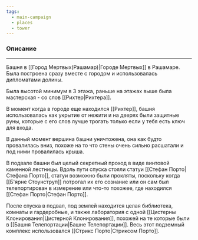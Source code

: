 ```yaml
---
tags:
  - main-campaign
  - places
  - tower
---
```

### Описание
---
Башня в [[Город Мертвых(Рашамар)|Городе Мертвых]] в Рашамаре. Была построена сразу вместе с городом и использовалась дипломатами долины.  

Была высотой минимум в 3 этажа, раньше на этажах выше была мастерская - со слов [[Рихтер|Рихтера]].  

В момент когда в городе еще находился [[Рихтер]], башня использовалась как укрытие от нежити и на дверях были защитные руны, которые с его слов лучше трогать только если у тебя есть ключ для входа.

В данный момент вершина башни уничтожена, она как будто провалилась вниз, похоже на то что стены очень сильно расшатали и под ними провалилась крыша.  

В подвале башни был целый секретный проход в виде винтовой каменной лестницы. Вдоль пути спуска стояли статуи [[Стефан Порто|Стефана Порто]], статуи возможно были прокляты, поскольку когда [[Б'ярне Стоунструп]] потрогал их его сознание или он сам был телепортирован в измерение или что-то похожее, где находился [[Стефан Порто|Стефан Порто]].  

После спуска в подвал, под землей находится целая библиотека, комнаты и гардеробные, и также лаборатория с одной [[Цистерны Клонирования|Цистерной Клонирования]], похожей на те которые были в [[Башня Телепортации|Башне Телепортации]]. Весь этот подземный комплекс использовался [[Стрикс Порто|Стриксом Порто]].  